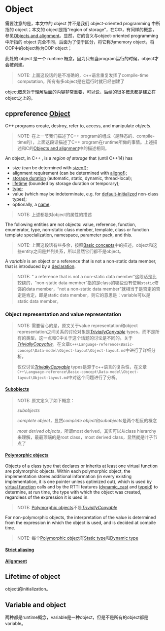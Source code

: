 # Object

需要注意的是，本文中的 object 并不是我们 object-oriented programming 中所指的 object；本文的 object是指“region of storage”，在C中，有同样的概念，参见[Objects and alignment](https://en.cppreference.com/w/c/language/object)。显然，它的含义与object-oriented programming 中所指的 object 完全不同，后面为了便于区分，将它称为memory object，将OOP中的object称为OOP object；

此处的 object 是一个 runtime 概念，因为只有当program运行的时候，object才会被创建。

> NOTE: 上面这段话的是不准确的，c++语言重复发挥了compile-time computation，所有有多object是在运行时就已经创建了

object概念对于理解后面的内容非常重要，可以说，后续的很多概念都是建立在object之上的。

## cppreference [Object](https://en.cppreference.com/w/cpp/language/object)

C++ programs create, destroy, refer to, access, and manipulate *objects*.

> NOTE: 在上一节我们描述了C++ program的组成（是静态的、compile-time的），上面这段话描述了C++ program在runtime所做的事情。上述描述和C的[Objects and alignment](https://en.cppreference.com/w/c/language/object)中的描述相同。

An object, in C++ , is a *region of storage* that (until C++14) has

- size (can be determined with [sizeof](https://en.cppreference.com/w/cpp/language/sizeof));
- alignment requirement (can be determined with [alignof](https://en.cppreference.com/w/cpp/language/alignof));
- [storage duration](https://en.cppreference.com/w/cpp/language/storage_duration) (automatic, static, dynamic, thread-local);
- [lifetime](https://en.cppreference.com/w/cpp/language/lifetime) (bounded by storage duration or temporary);
- [type](https://en.cppreference.com/w/cpp/language/type);
- value (which may be indeterminate, e.g. for [default-initialized](https://en.cppreference.com/w/cpp/language/default_initialization) non-class types);
- optionally, a [name](https://en.cppreference.com/w/cpp/language/name).

> NOTE: 上述都是对object的属性的描述

The following entities are not objects: value, reference, function, enumerator, type, non-static class member, template, class or function template specialization, namespace, parameter pack, and this.

> NOTE: 上面这段话有些多余，按照[Basic concepts](https://en.cppreference.com/w/cpp/language/basic_concepts)中的描述，object和这些entity之间是并列关系，所以显然它们都不是object。

A *variable* is an object or a reference that is not a non-static data member, that is introduced by a [declaration](https://en.cppreference.com/w/cpp/language/declarations).

> NOTE: “ a reference that is not a non-static data member”这段话是比较绕的，“non-static data member”指的是class的哪些没有使用`static`修饰的data member，“not a non-static data member”就相当于是否定的否定是肯定，即是static data member，则它的意思是：variable可以是static data member。

### Object representation and value representation



> NOTE: 需要留心的是，原文关于value representation和object representation之间关系的讨论对象是[*TriviallyCopyable*](https://en.cppreference.com/w/cpp/named_req/TriviallyCopyable) types，而不是所有的类型，这一点和C中关于这个话题的讨论是不同的。关于[*TriviallyCopyable*](https://en.cppreference.com/w/cpp/named_req/TriviallyCopyable)，在文章`C++\Language-reference\Basic-concept\Data-model\Object-layout\Object-layout.md`中进行了详细分析。
>
> 仅仅讨论[*TriviallyCopyable*](https://en.cppreference.com/w/cpp/named_req/TriviallyCopyable) types是源于c++语言的复杂性，在文章`C++\Language-reference\Basic-concept\Data-model\Object-layout\Object-layout.md`中对这个问题进行了分析。



#### [Subobjects](https://en.cppreference.com/w/cpp/language/object#Subobjects)

> NOTE: 原文定义了如下概念：
>
> *subobjects*
>
> *complete object*，显然*complete object*和*subobjects*是两个相反的概念
>
> *most derived objects*，所谓most derived，其实可以从class hierarchy来理解，最最顶端的是root class，most derived class，显然就是叶子节点了



#### [Polymorphic objects](https://en.cppreference.com/w/cpp/language/object#Polymorphic_objects)

Objects of a class type that declares or inherits at least one virtual function are polymorphic objects. Within each polymorphic object, the implementation stores additional information (in every existing implementation, it is one pointer unless optimized out), which is used by [virtual function](https://en.cppreference.com/w/cpp/language/virtual) calls and by the RTTI features ([dynamic_cast](https://en.cppreference.com/w/cpp/language/dynamic_cast) and [typeid](https://en.cppreference.com/w/cpp/language/typeid)) to determine, at run time, the type with which the object was created, regardless of the expression it is used in.

> NOTE: [Polymorphic objects](https://en.cppreference.com/w/cpp/language/object#Polymorphic_objects)不是[*TriviallyCopyable*](https://en.cppreference.com/w/cpp/named_req/TriviallyCopyable) 

For non-polymorphic objects, the interpretation of the value is determined from the expression in which the object is used, and is decided at compile time.

> NOTE: 每个[Polymorphic object](https://en.cppreference.com/w/cpp/language/object#Polymorphic_objects)有[Static type](https://en.cppreference.com/w/cpp/language/type#Static_type)和[Dynamic type](https://en.cppreference.com/w/cpp/language/type#Dynamic_type)

#### [Strict aliasing](https://en.cppreference.com/w/cpp/language/object#Strict_aliasing)



#### [Alignment](https://en.cppreference.com/w/cpp/language/object#Alignment)





## Lifetime of object

object的initialization。

## Variable and object

两种都是runtime概念，variable是一种object，但是不是所有的object都是variable。